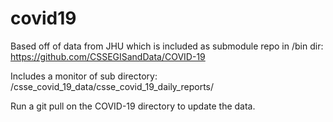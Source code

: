 # covid19

Based off of data from JHU which is included as submodule repo in /bin dir: https://github.com/CSSEGISandData/COVID-19 

Includes a monitor of sub directory: /csse_covid_19_data/csse_covid_19_daily_reports/

Run a git pull on the COVID-19 directory to update the data.
